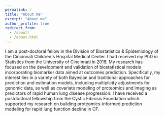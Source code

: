 ```yaml
---
permalink: /
title: "About me"
excerpt: "About me"
author_profile: true
redirect_from: 
  - /about/
  - /about.html
---
```


I am a post-doctoral fellow in the Division of Biostatistics & Epidemiology of the Cincinnati Children's Hospital Medical Center. I had received my PhD in Statistics from the University of Cincinnati in 2018. My research has focused on the development and validation of biostatistical models incorporating biomarker data aimed at outcomes prediction. Specifically, my interest lies in a variety of both Bayesian and traditional approaches for prediction and estimation models, including multiplicity adjustments for genomic data, as well as covariate modeling of proteomics and imaging as predictors of rapid human lung disease progression. I have received a postdoctoral fellowship from the Cystic Fibrosis Foundation which supported my research on building proteomics-informed prediction modeling for rapid lung function decline in CF.
